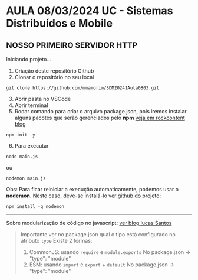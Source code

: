 # AULA 08/03/2024 UC - Sistemas Distribuídos e Mobile

## NOSSO PRIMEIRO SERVIDOR HTTP

Iniciando projeto...

1. Criação deste repositório Github
2. Clonar o repositório no seu local

~~~
git clone https://github.com/mmamorim/SDM20241Aula0803.git
~~~

3. Abrir pasta no VSCode
4. Abrir terminal
5. Rodar comando para criar o arquivo package.json, pois iremos instalar alguns pacotes que serão gerenciados pelo **npm** [veja em rockcontent blog](https://rockcontent.com/br/blog/npm/)

~~~
npm init -y
~~~

6. Para executar 

~~~
node main.js
~~~
ou
~~~
nodemon main.js
~~~

Obs: Para ficar reiniciar a execução automaticamente, podemos usar o **nodemon**. Neste caso, deve-se instalá-lo [ver github do projeto](https://github.com/remy/nodemon): 
~~~
npm install -g nodemon 
~~~

***

Sobre modularização de código no javascript: [ver blog lucas Santos](https://blog.lsantos.dev/os-ecmascript-modules-estao-aqui/)
> Importante ver no package.json qual o tipo está configurado no atributo `type`
> Existe 2 formas: 
>  1. CommonJS: usando `require` e `module.exports` No package.json -> "type": "module"
>  2. ESM: usando `import` e `export` + `default`  No package.json -> "type": "module"
> 